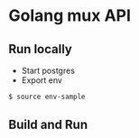 # Golang mux API 


## Run locally
- Start postgres
- Export env

``` bash
$ source env-sample
```

## Build and Run 